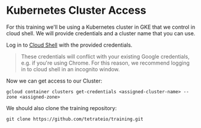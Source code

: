 Kubernetes Cluster Access
===

For this training we'll be using a Kubernetes cluster in GKE that we control in cloud shell. We will provide credentials and a cluster name that you can use.

Log in to [Cloud Shell](https://ssh.cloud.google.com/cloudshell/editor) with the provided credentials.

> These credentials will conflict with your existing Google credentials, e.g. if you're using Chrome. For this reason, we recommend logging in to cloud shell in an incognito window.

Now we can get access to our Cluster:

```shell
gcloud container clusters get-credentials <assigned-cluster-name> --zone <assigned-zone>
```

We should also clone the training repository:

```shell
git clone https://github.com/tetrateio/training.git
```
